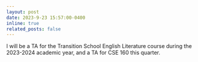 ```yaml
---
layout: post
date: 2023-9-23 15:57:00-0400
inline: true
related_posts: false
---
```


I will be a TA for the Transition School English Literature course during the 2023-2024 academic year, and a TA for CSE 160 this quarter.